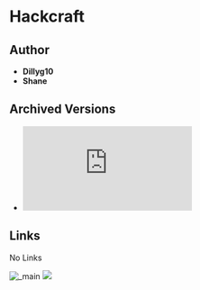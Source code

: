 <detail>

# Hackcraft  
  
>
  
## Author 
- **Dillyg10**
- **Shane** 

## Archived Versions 
- ![Hackcraft.jar](https://github.com/FurnishedChunk/Minicraft-Mod-Archives/raw/master/Minicraft%20Mods/Hackcraft/Hackcraft.jar) 

## Links
No Links  

![_main](https://github.com/masato462/Minicraft-Rebuild-and-Mod-Archives/blob/master/minicraft_archives/readme_shot/minicraft_main.png)
![](https://github.com/masato462/Minicraft-Rebuild-and-Mod-Archives/blob/master/minicraft_archives/readme_shot/Hack.png)
</detail>
<p>

<detail>